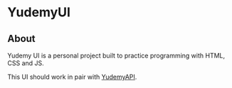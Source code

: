 # YudemyUI

## About

Yudemy UI is a personal project built to practice programming with HTML, CSS and JS.

This UI should work in pair with [YudemyAPI](https://github.com/raulbuffon/YudemyAPI).